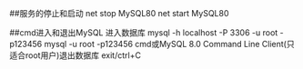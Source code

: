 ##服务的停止和启动
	net stop MySQL80
	net start MySQL80

##cmd进入和退出MySQL
	进入数据库
	mysql -h localhost -P 3306 -u root -p123456
	mysql -u root -p123456
	cmd或MySQL 8.0 Command Line Client(只适合root用户)退出数据库
	exit/ctrl+C
